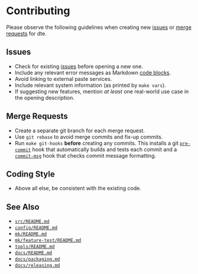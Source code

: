 Contributing
============

Please observe the following guidelines when creating new [issues]
or [merge requests] for dte.

Issues
------

* Check for existing [issues] before opening a new one.
* Include any relevant error messages as Markdown [code blocks].
* Avoid linking to external paste services.
* Include relevant system information (as printed by `make vars`).
* If suggesting new features, mention *at least* one real-world
  use case in the opening description.

Merge Requests
--------------

* Create a separate git branch for each merge request.
* Use `git rebase` to avoid merge commits and fix-up commits.
* Run `make git-hooks` **before** creating any commits. This installs
  a git [`pre-commit`] hook that automatically builds and tests each
  commit and a [`commit-msg`] hook that checks commit message
  formatting.

Coding Style
------------

* Above all else, be consistent with the existing code.

See Also
--------

* [`src/README.md`]
* [`config/README.md`]
* [`mk/README.md`]
* [`mk/feature-test/README.md`]
* [`tools/README.md`]
* [`docs/README.md`]
* [`docs/packaging.md`]
* [`docs/releasing.md`]


[issues]: https://gitlab.com/craigbarnes/dte/-/issues
[merge requests]: https://gitlab.com/craigbarnes/dte/-/merge_requests
[code blocks]: https://docs.gitlab.com/ee/user/markdown.html#code-spans-and-blocks

[`pre-commit`]: ../tools/git-hooks/pre-commit
[`commit-msg`]: ../tools/git-hooks/commit-msg
[`src/README.md`]: ../src/README.md
[`config/README.md`]: ../config/README.md
[`mk/README.md`]: ../mk/README.md
[`mk/feature-test/README.md`]: ../mk/feature-test/README.md
[`tools/README.md`]: ../tools/README.md
[`docs/README.md`]: README.md
[`docs/packaging.md`]: packaging.md
[`docs/releasing.md`]: releasing.md

